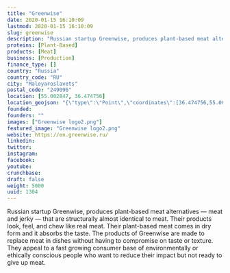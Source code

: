 ```yaml
---
title: "Greenwise"
date: 2020-01-15 16:10:09
lastmod: 2020-01-15 16:10:09
slug: greenwise
description: "Russian startup Greenwise, produces plant-based meat alternatives — meat and jerky — that are structurally almost identical to meat. Their products look, feel, and chew like real meat. Their plant-based meat comes in dry form and it absorbs the taste. The products of Greenwise are made to replace meat in dishes without having to compromise on taste or texture. They appeal to a fast growing consumer base of environmentally or ethically conscious people who want to reduce their impact but not ready to give up meat."
proteins: [Plant-Based]
products: [Meat]
business: [Production]
finance_type: []
country: "Russia"
country_code: "RU"
city: "Maloyaroslavets"
postal_code: "249096"
location: [55.002847, 36.474756]
location_geojson: "{\"type\":\"Point\",\"coordinates\":[36.474756,55.002847]}"
founded: 
founders: ""
images: ["Greenwise logo2.png"]
featured_image: "Greenwise logo2.png"
website: https://en.greenwise.ru/
linkedin: 
twitter: 
instagram: 
facebook: 
youtube: 
crunchbase: 
draft: false
weight: 5000
uuid: 1304
---
```

Russian startup Greenwise, produces plant-based meat alternatives — meat and jerky — that are structurally almost identical to meat. Their products look, feel, and chew like real meat. Their plant-based meat comes in dry form and it absorbs the taste. The products of Greenwise are made to replace meat in dishes without having to compromise on taste or texture. They appeal to a fast growing consumer base of environmentally or ethically conscious people who want to reduce their impact but not ready to give up meat.
